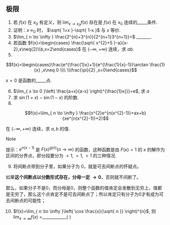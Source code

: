 ## 极限
1. 若 $f(x)$ 在 $x_{0}$ 有定义，则 $\lim_{ x \to x_{0} }f(x)$ 存在是 $f(x)$ 在 $x_{0}$ 连续的_____条件.
2. 证明：$x\to_{0}$ 时， $\sqrt{ 1+x }-\sqrt{ 1-x }$ 与 $x$ 等价.
3. $\lim_{ n \to \infty } \frac{2^{n}+3^{n}}{2^{n+1}3^{n+1}}=$ _______.
4. 若函数 $f(x)=\begin{cases} \frac{\sqrt{ x^{2}+5 }-a}{x-2},x\neq{2}\\b,x=2\end{cases}$ 在 $\left( -\infty,+\infty \right)$ 连续，求 $ab$.
5. 

$$f(x)=\begin{cases}\frac{e^{\frac{1}x}+1}{e^{\frac{1}{x}-1}}\arctan \frac{1}{x} ,x\neq 0 \\\\ \\\frac{\pi}{2} ,x=0\end{cases}$$

$x=0$ 是函数的_____点.

6. $\lim_{ x \to 0 }\left( \frac{a+x}{a-x} \right)^{\frac{1}x{}}=e$, 求 $a$
7. 求 $\sin(1+x)-\sin(1-x)$ 的阶数.
8. 

$$f(x)=\lim_{ n \to \infty } \frac{x^{2}e^{n(x^{2}-1)}+ax+b}{xe^{n(x^{2}-1)}+2}$$

 在 $(-\infty,+\infty)$ 连续，求 $a,b$ 的值.


> [!note]
> 提示：$e^{ n(x-1) }$ 是 $F(x)^{g(n)}(n\to \infty)$ 的函数，这种函数是由 $F(x)=1$ 的 $x$ 的解作为区间的分界点，即分段要分为 $<1,=1,>1$ 的三种情况.

9. 将间断点带到分子里，如果分子为 0，就是可去间断点的怀疑点。

如果**这个间断点以分数形式存在，分母一定 $\to0$**，否则就不间断了。

那么，如果分子不是0，而分母是0，则整个函数的值肯定会发散到无穷上，值都是无穷了，那么这个点肯定不是可去间断点了；所以肯定只有分子为0才有成为可去间断点的可能性；

10. $f(x)=\lim_{ n \to \infty }\left( \cos \frac{x}{\sqrt{ n }} \right)^{n}$, 则 $\lim_{ x \to \infty }f(x)$ =____________(           )



